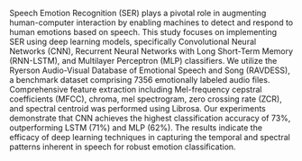 Speech Emotion Recognition (SER) plays a pivotal role in augmenting human-computer interaction by enabling machines to detect and respond to human emotions based on speech. This study focuses on implementing SER using deep learning models, specifically Convolutional Neural Networks (CNN), Recurrent Neural Networks with Long Short-Term Memory (RNN-LSTM), and Multilayer Perceptron (MLP) classifiers. We utilize the Ryerson Audio-Visual Database of Emotional Speech and Song (RAVDESS), a benchmark dataset comprising 7356 emotionally labeled audio files. Comprehensive feature extraction including Mel-frequency cepstral coefficients (MFCC), chroma, mel spectrogram, zero crossing rate (ZCR), and spectral centroid was performed using Librosa. Our experiments demonstrate that CNN achieves the highest classification accuracy of 73%, outperforming LSTM (71%) and MLP (62%). The results indicate the efficacy of deep learning techniques in capturing the temporal and spectral patterns inherent in speech for robust emotion classification.
